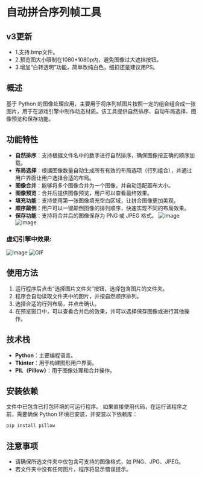 # 自动拼合序列帧工具

## v3更新
- 1.支持.bmp文件。
- 2.预览图大小限制在1080*1080p内，避免图像过大遮挡按钮。
- 3.增加“白转透明”功能，简单改纯白色，细扣还是建议用PS。

## 概述

基于 Python 的图像处理应用，主要用于将序列帧图片按照一定的组合组合成一张图片，用于在游戏引擎中制作动态材质。该工具提供自然排序、自动布局选择、图像预览和保存功能。

## 功能特性
- **自然排序**：支持根据文件名中的数字进行自然排序，确保图像按正确的顺序加载。
- **布局选择**：根据图像数量自动生成所有有效的布局选项（行列组合），并通过用户界面让用户选择合适的布局。
- **图像合并**：能够将多个图像合并为一个图像，并自动适配画布大小。
- **图像预览**：合并后提供图像预览，用户可以查看最终效果。
- **填充功能**：支持使用第一张图像填充空白区域，让拼合图像更加美观。
- **顺序颠倒**：用户可以一键颠倒图像的排列顺序，快速实现不同的布局效果。
- **保存功能**：支持将合并后的图像保存为 PNG 或 JPEG 格式。
![image](https://github.com/user-attachments/assets/48592fc7-f709-4500-a143-f538b5263f46)
![image](https://github.com/user-attachments/assets/27f80413-7f62-4099-9a22-61e24fb1cba4)
### 虚幻引擎中效果:
![image](https://github.com/user-attachments/assets/a589c2ae-2d41-478a-96bd-ba538a52f7a8)
![GIF](https://github.com/user-attachments/assets/e6afda45-56c3-421d-81cf-b18b3ad9cd42)
## 使用方法
1. 运行程序后点击“选择图片文件夹”按钮，选择包含图片的文件夹。
2. 程序会自动读取文件夹中的图片，并按自然顺序排列。
3. 选择合适的行列布局，并点击确认。
4. 在预览窗口中，可以查看合并后的效果，并可以选择保存图像或进行其他操作。

## 技术栈
- **Python**：主要编程语言。
- **Tkinter**：用于构建图形用户界面。
- **PIL（Pillow）**：用于图像处理和合并操作。

## 安装依赖
文件中已包含已打包环境的可运行程序。
如果直接使用代码，在运行该程序之前，需要确保 Python 环境已安装，并安装以下依赖库：
```bash
pip install pillow
```

## 注意事项
- 请确保所选文件夹中仅包含可支持的图像格式，如 PNG、JPG、JPEG。
- 若文件夹中没有任何图片，程序将显示错误提示。

